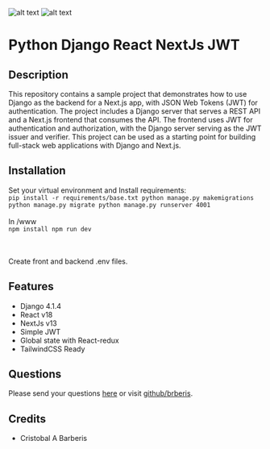 [comment]: <> (This readme was created by Nodinq Readme Generator)
![alt text](https://img.shields.io/badge/License-MIT-brightgreen)
![alt text](https://img.shields.io/badge/Ver.-1.0.0-blue)

# Python Django React NextJs JWT


## Description

This repository contains a sample project that demonstrates how to use Django as the backend for a Next.js app, with JSON Web Tokens (JWT) for authentication. The project includes a Django server that serves a REST API and a Next.js frontend that consumes the API. The frontend uses JWT for authentication and authorization, with the Django server serving as the JWT issuer and verifier. This project can be used as a starting point for building full-stack web applications with Django and Next.js.

## Installation

Set your virtual environment and Install requirements: 
<br />
`
pip install -r requirements/base.txt
python manage.py makemigrations
python manage.py migrate
python manage.py runserver 4001
`
<br />
<br />
In /www 
<br />
`
npm install
npm run dev
`

<br />
<br />
Create front and backend .env files.


## Features

- Django 4.1.4
- React v18
- NextJs v13
- Simple JWT
- Global state with React-redux
- TailwindCSS Ready

## Questions

Please send your questions [here](mailto:cristobal@barberis.com?subject=[GitHub]%20python-django-react-nextjs-jwt) or visit [github/brberis](https://github.com/brberis).

## Credits

* Cristobal A Barberis

